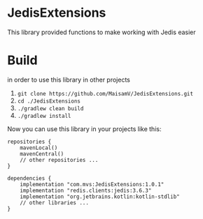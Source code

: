 # JedisExtensions
This library provided functions to make working with Jedis easier

# Build
in order to use this library in other projects
1. ```git clone https://github.com/MaisamV/JedisExtensions.git```
2. ```cd ./JedisExtensions```
3. ```./gradlew clean build```
4. ```./gradlew install```

Now you can use this library in your projects like this:

```
repositories {
    mavenLocal()
    mavenCentral()
    // other repositories ...
}
```
```
dependencies {
    implementation "com.mvs:JedisExtensions:1.0.1"
    implementation "redis.clients:jedis:3.6.3"
    implementation "org.jetbrains.kotlin:kotlin-stdlib"
    // other libraries ...
}
```